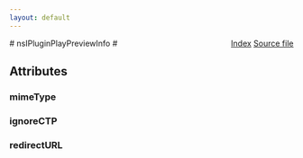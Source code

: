 ```yaml
---
layout: default
---
```

<div class='links' style='float:right'><a href="../index.html">Index</a>
<a href="http://dxr.mozilla.org/mozilla-central/source/dom/plugins/base/nsIPluginHost.idl">Source file</a>
</div>
# nsIPluginPlayPreviewInfo #

## Attributes ##

### mimeType ###

### ignoreCTP ###

### redirectURL ###
